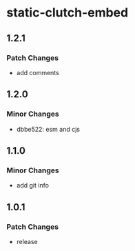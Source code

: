 # static-clutch-embed

## 1.2.1

### Patch Changes

- add comments

## 1.2.0

### Minor Changes

- dbbe522: esm and cjs

## 1.1.0

### Minor Changes

- add git info

## 1.0.1

### Patch Changes

- release

